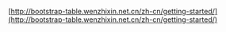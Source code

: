 [http://bootstrap-table.wenzhixin.net.cn/zh-cn/getting-started/](http://bootstrap-table.wenzhixin.net.cn/zh-cn/getting-started/)